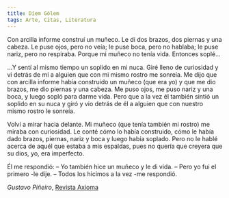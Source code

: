 ```yaml
---
title: Díem Gólem
tags: Arte, Citas, Literatura
---
```


Con arcilla informe construí un muñeco. Le di dos brazos, dos piernas y una cabeza. Le puse ojos, pero no veía; le puse boca, pero no hablaba; le puse nariz, pero no respiraba. Porque mi muñeco no tenía vida. Entonces soplé...

...Y sentí al mismo tiempo un soplido en mi nuca. Giré lleno de curiosidad y vi detrás de mí a alguien que con mi mismo rostro me sonreía. Me dijo que con arcilla informe había construido un muñeco (que era yo) y que me dio brazos, me dio piernas y una cabeza. Me puso ojos, me puso nariz y una boca, y luego sopló para darme vida. Pero que a la vez él también sintió un soplido en su nuca y giró y vio detrás de él a alguien que con nuestro mismo rostro le sonreía.

Volví a mirar hacia delante. Mi muñeco (que tenía también mi rostro) me miraba con curiosidad. Le conté cómo lo había construido, cómo le había dado brazos, piernas, nariz y boca y luego había soplado. Pero no le hablé acerca de aquél que estaba a mis espaldas, pues no quería que creyera que su dios, yo, era imperfecto.

Él me respondió:
&ndash; Yo también hice un muñeco y le di vida. 
&ndash; Pero yo fui el primero -le dije. 
&ndash; Todos los hicimos a la vez -me respondió.

<em>Gustavo Piñeiro</em>, [Revista Axioma](http://revista-axioma.blogspot.com)
